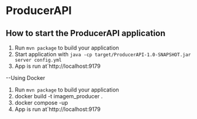 # ProducerAPI

How to start the ProducerAPI application
---

1. Run `mvn package` to build your application
1. Start application with `java -cp target/ProducerAPI-1.0-SNAPSHOT.jar server config.yml`
1. App is run at`http://localhost:9179


--Using Docker
1. Run `mvn package` to build your application
2. docker build -t imagem_producer .
3. docker compose -up
4. App is run at`http://localhost:9179
